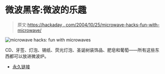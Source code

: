 # 微波黑客:微波的乐趣

> 原文:[https://hackaday . com/2004/10/25/microwave-hacks-fun-with-microwave/](https://hackaday.com/2004/10/25/microwave-hacks-fun-with-microwaves/)

![microwave hacks: fun with microwaves](img/d1a4caf01a1a78af3a0907b85eb1fd3c.png)

CD、牙签、灯泡、锡纸、荧光灯泡、圣诞树装饰品、肥皂和葡萄——所有这些东西都可以放进微波炉。

*   [永久链接](http://members.tripod.com/~hochwald/microwave/micro.html)